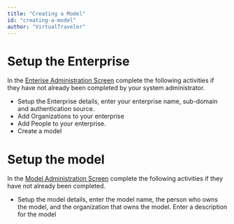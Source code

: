 ```yaml
---
title: "Creating a Model"
id: "creating-a-model" 
author: "VirtualTraveler"
---
```

# Setup the Enterprise 
In the [Enterise Administration Screen]() complete the following activities if they have not already been completed by your system administrator. 

- Setup the Enterprise details, enter your enterprise name, sub-domain and authentication source. 
- Add Organizations to your enterprise
- Add People to your enterprise. 
- Create a model

# Setup the model 
In the [Model Administration Screen]() complete the following activities if they have not already been completed. 

- Setup the model details, enter the model name, the person who owns the model, and the organization that owns the model. Enter a description for the model    
